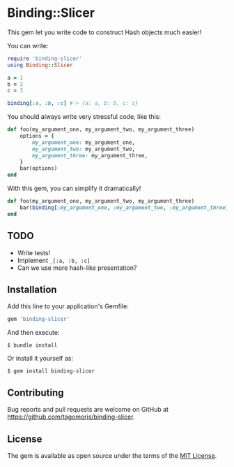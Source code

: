# Binding::Slicer

This gem let you write code to construct Hash objects much easier!

You can write:

```ruby
require 'binding-slicer'
using Binding::Slicer

a = 1
b = 2
c = 3

binding[:a, :b, :c] #-> {a: a, b: b, c: c}
```

You should always write very stressful code, like this:

```ruby
def foo(my_argument_one, my_argument_two, my_argument_three)
    options = {
        my_argument_one: my_argument_one,
        my_argument_two: my_argument_two,
        my_argument_three: my_argument_three,
    }
    bar(options)
end
```

With this gem, you can simplify it dramatically!

```ruby
def foo(my_argument_one, my_argument_two, my_argument_three)
    bar(binding[:my_argument_one, :my_argument_two, :my_argument_three])
end
```

## TODO

* Write tests!
* Implement `_[:a, :b, :c]`
* Can we use more hash-like presentation?

## Installation

Add this line to your application's Gemfile:

```ruby
gem 'binding-slicer'
```

And then execute:

    $ bundle install

Or install it yourself as:

    $ gem install binding-slicer

## Contributing

Bug reports and pull requests are welcome on GitHub at https://github.com/tagomoris/binding-slicer.


## License

The gem is available as open source under the terms of the [MIT License](https://opensource.org/licenses/MIT).
